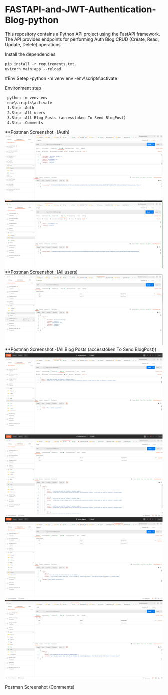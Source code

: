 # FASTAPI-and-JWT-Authentication-Blog-python
This repository contains a Python API project using the FastAPI framework. The API provides endpoints for performing Auth Blog CRUD (Create, Read, Update, Delete) operations.


Install the dependencies

    pip install -r requirements.txt.
    uvicorn main:app --reload
    

#Env Setep 
-python -m venv env
-env\scripts\activate


Environment step

    -python -m venv env
    -env\scripts\activate
     1.Step :Auth
     2.Step :All users
     3.Step :All Blog Posts (accesstoken To Send BlogPost)
     4.Step :Comments

 **Postman Screenshot 
     -(Auth)
     ![all text](https://github.com/sobuz80/FASTAPI-and-JWT-Authentication-Blog-python/blob/main/install/screenshot/Auth/SignUp.png)
     ![all text](https://github.com/sobuz80/FASTAPI-and-JWT-Authentication-Blog-python/blob/main/install/screenshot/Auth/Login.png)
**Postman Screenshot 
     -(All users)
    ![all text](https://github.com/sobuz80/FASTAPI-and-JWT-Authentication-Blog-python/blob/main/install/screenshot/All%20users/Get%20All%20User.png)
**Postman Screenshot 
    -(All Blog Posts (accesstoken To Send BlogPost))
     ![all text](https://github.com/sobuz80/FASTAPI-and-JWT-Authentication-Blog-python/blob/main/install/screenshot/All%20Blog%20Posts/BlogPosts.png)
     ![all text](https://github.com/sobuz80/FASTAPI-and-JWT-Authentication-Blog-python/blob/main/install/screenshot/All%20Blog%20Posts/AllGetBlogPosts.png)
     ![all text](https://github.com/sobuz80/FASTAPI-and-JWT-Authentication-Blog-python/blob/main/install/screenshot/All%20Blog%20Posts/DeleteBlogPosts.png)
     ![all text](https://github.com/sobuz80/FASTAPI-and-JWT-Authentication-Blog-python/blob/main/install/screenshot/All%20Blog%20Posts/SingleBlogPosts.png)

    
     
Postman Screenshot 
     (Comments)  
 

